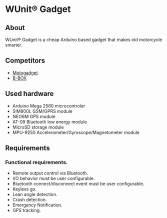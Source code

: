 # WUnit® Gadget

## About

WUnit® Gadget is a cheap Arduino based gadget that makes old motorcycle smarter.

## Competitors
- [Motogadget](https://motogadget.com)
- [B-BOX](https://www.elektronikbox.de/shop/index.php?main_page=product_info&cPath=10&products_id=1)

## Used hardware
- Arduino Mega 2560 microcontroler
- SIM800L GSM/GPRS module
- NEO6M GPS module
- AT-09 Bluetooth low energy module
- MicroSD storage module
- MPU-9250 Accelerometer/Gyroscope/Magnetometer module

## Requirements
### Functional requirements.
- Remote output control via Bluetooth.
- I/O behavior must be user configurable.
- Bluetooth connect/disconnect event must be user configurable.
- Keyless go.
- Lean angle detection.
- Crash detection.
- Emergency Notification.
- GPS tracking.
